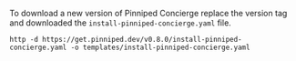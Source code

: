 To download a new version of Pinniped Concierge replace the version tag and downloaded the `install-pinniped-concierge.yaml` file.

```
http -d https://get.pinniped.dev/v0.8.0/install-pinniped-concierge.yaml -o templates/install-pinniped-concierge.yaml
```